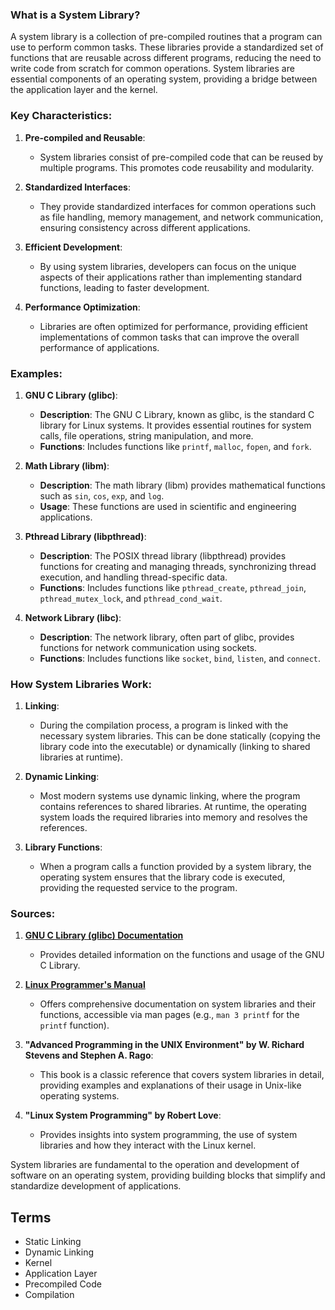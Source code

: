 ### What is a System Library?

A system library is a collection of pre-compiled routines that a program can use to perform common tasks. These libraries provide a standardized set of functions that are reusable across different programs, reducing the need to write code from scratch for common operations. System libraries are essential components of an operating system, providing a bridge between the application layer and the kernel.

### Key Characteristics:

1. **Pre-compiled and Reusable**:
   - System libraries consist of pre-compiled code that can be reused by multiple programs. This promotes code reusability and modularity.

2. **Standardized Interfaces**:
   - They provide standardized interfaces for common operations such as file handling, memory management, and network communication, ensuring consistency across different applications.

3. **Efficient Development**:
   - By using system libraries, developers can focus on the unique aspects of their applications rather than implementing standard functions, leading to faster development.

4. **Performance Optimization**:
   - Libraries are often optimized for performance, providing efficient implementations of common tasks that can improve the overall performance of applications.

### Examples:

1. **GNU C Library (glibc)**:
   - **Description**: The GNU C Library,  known as glibc, is the standard C library for Linux systems. It provides essential routines for system calls, file operations, string manipulation, and more.
   - **Functions**: Includes functions like `printf`, `malloc`, `fopen`, and `fork`.

2. **Math Library (libm)**:
   - **Description**: The math library (libm) provides mathematical functions such as `sin`, `cos`, `exp`, and `log`.
   - **Usage**: These functions are  used in scientific and engineering applications.

3. **Pthread Library (libpthread)**:
   - **Description**: The POSIX thread library (libpthread) provides functions for creating and managing threads, synchronizing thread execution, and handling thread-specific data.
   - **Functions**: Includes functions like `pthread_create`, `pthread_join`, `pthread_mutex_lock`, and `pthread_cond_wait`.

4. **Network Library (libc)**:
   - **Description**: The network library, often part of glibc, provides functions for network communication using sockets.
   - **Functions**: Includes functions like `socket`, `bind`, `listen`, and `connect`.

### How System Libraries Work:

1. **Linking**:
   - During the compilation process, a program is linked with the necessary system libraries. This can be done statically (copying the library code into the executable) or dynamically (linking to shared libraries at runtime).

2. **Dynamic Linking**:
   - Most modern systems use dynamic linking, where the program contains references to shared libraries. At runtime, the operating system loads the required libraries into memory and resolves the references.

3. **Library Functions**:
   - When a program calls a function provided by a system library, the operating system ensures that the library code is executed, providing the requested service to the program.

### Sources:
1. **[GNU C Library (glibc) Documentation](https://www.gnu.org/software/libc/manual/)**
   - Provides detailed information on the functions and usage of the GNU C Library.

2. **[Linux Programmer's Manual](https://man7.org/linux/man-pages/)**
   - Offers comprehensive documentation on system libraries and their functions, accessible via man pages (e.g., `man 3 printf` for the `printf` function).

3. **"Advanced Programming in the UNIX Environment" by W. Richard Stevens and Stephen A. Rago**:
   - This book is a classic reference that covers system libraries in detail, providing examples and explanations of their usage in Unix-like operating systems.

4. **"Linux System Programming" by Robert Love**:
   - Provides insights into system programming,  the use of system libraries and how they interact with the Linux kernel.

System libraries are fundamental to the operation and development of software on an operating system, providing building blocks that simplify and standardize development of applications.

## Terms

- Static Linking
- Dynamic Linking
- Kernel
- Application Layer
- Precompiled Code
- Compilation
